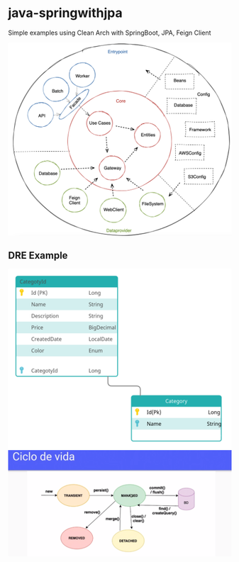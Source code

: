 # java-springwithjpa
Simple examples using Clean Arch with SpringBoot, JPA, Feign Client

<img src="assets/architecture.png">

## DRE Example 
<img src="assets/der.png">

<img src="assets/cicloVidaJPA.png">